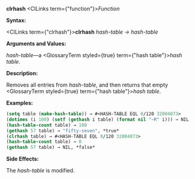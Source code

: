 **clrhash** <ClLinks  term={"function"}><i>Function</i></ClLinks> 



**Syntax:** 



<ClLinks  term={"clrhash"}><b>clrhash</b></ClLinks> *hash-table → hash-table* 



**Arguments and Values:** 



*hash-table*—a <GlossaryTerm styled={true} term={"hash table"}><i>hash table</i></GlossaryTerm>. 







 



 



**Description:** 



Removes all entries from *hash-table*, and then returns that empty <GlossaryTerm styled={true} term={"hash table"}><i>hash table</i></GlossaryTerm>. 



**Examples:**
```lisp
(setq table (make-hash-table)) → #<HASH-TABLE EQL 0/120 32004073> 
(dotimes (i 100) (setf (gethash i table) (format nil "~R" i))) → NIL 
(hash-table-count table) → 100 
(gethash 57 table) → "fifty-seven", *true* 
(clrhash table) → #<HASH-TABLE EQL 0/120 32004073> 
(hash-table-count table) → 0 
(gethash 57 table) → NIL, *false* 
```
**Side Effects:** 



The *hash-table* is modified. 



